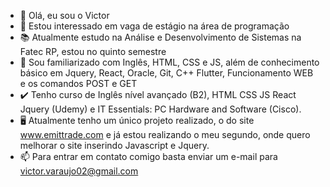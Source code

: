 - 👋 Olá, eu sou o Victor
- 👀 Estou interessado em vaga de estágio na área de programação
- 📚 Atualmente estudo na Análise e Desenvolvimento de Sistemas na Fatec RP, estou no quinto semestre
- 📖 Sou familiarizado com Inglês, HTML, CSS e JS, além de conhecimento básico em Jquery, React, Oracle, Git, C++ Flutter, Funcionamento WEB e os comandos POST e GET
- ✔️ Tenho curso de Inglês nível avançado (B2), HTML CSS JS React Jquery (Udemy) e IT Essentials: PC Hardware and Software (Cisco).
- 🖥️ Atualmente tenho um único projeto realizado, o do site www.emittrade.com e já estou realizando o meu segundo, onde quero melhorar o site inserindo Javascript e Jquery.
- 📫 Para entrar em contato comigo basta enviar um e-mail para victor.varaujo02@gmail.com
